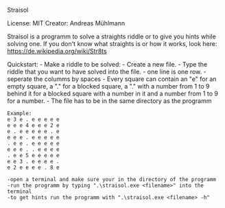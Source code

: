 Straisol

License: MIT
Creator: Andreas Mühlmann

Straisol is a programm to solve a straights riddle or to give you hints while solving one. If you don't know what straights is or how it works,
look here: https://de.wikipedia.org/wiki/Str8ts

Quickstart:
    - Make a riddle to be solved:
	- Create a new file.
        - Type the riddle that you want to have solved into the file.
        - one line is one row.
        - seperate the columms by spaces
        - Every square can contain an "e" for an empty square,
           a "." for a blocked square,
           a "." with a number from 1 to 9 behind it for a blocked square with a number in it and
           a number from 1 to 9 for a number.
        - The file has to be in the same directory as the programm

    Example:
    e 3 e . e e e e e 
    e e e 4 e e e 2 e 
    e . e e e e e . e 
    e e e . e e e e e 
    . e e . e e e e e 
    e e e . . e e e e 
    . e e 5 e e e e e 
    e e 3 . e e e e . 
    e 2 e e e e . 8 e 

    -open a terminal and make sure your in the directory of the programm
    -run the programm by typing ".\straisol.exe <filename>" into the terminal
    -to get hints run the programm with ".\straisol.exe <filename> -h"